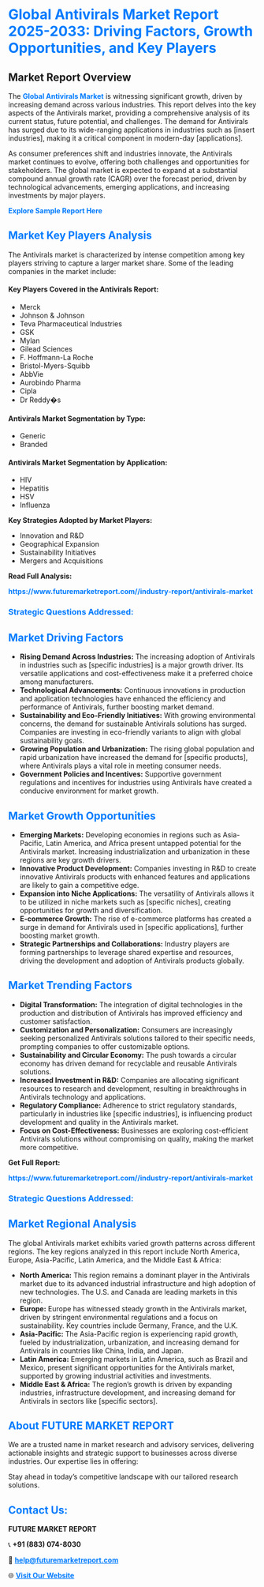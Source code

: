 <h1 style="color: #007BFF;">Global Antivirals Market Report 2025-2033: Driving Factors, Growth Opportunities, and Key Players</h1>

<section id="overview">
<h2>Market Report Overview</h2>
<p>The <a href="https://www.futuremarketreport.com//industry-report/antivirals-market" style="color: #007BFF; text-decoration: none;"><strong>Global Antivirals Market</strong></a> is witnessing significant growth, driven by increasing demand across various industries. This report delves into the key aspects of the Antivirals market, providing a comprehensive analysis of its current status, future potential, and challenges. The demand for Antivirals has surged due to its wide-ranging applications in industries such as [insert industries], making it a critical component in modern-day [applications].</p>
<p>As consumer preferences shift and industries innovate, the Antivirals market continues to evolve, offering both challenges and opportunities for stakeholders. The global market is expected to expand at a substantial compound annual growth rate (CAGR) over the forecast period, driven by technological advancements, emerging applications, and increasing investments by major players.</p>
</section>

<section id="overview">
<p><a href="https://www.futuremarketreport.com//request-sample/reportId=50087" style="color: #007BFF; text-decoration: none;"><strong>Explore Sample Report Here</strong></a></p>
</section>

<section id="key-players">
<h2 style="color: #007BFF;">Market Key Players Analysis</h2>
<p>The Antivirals market is characterized by intense competition among key players striving to capture a larger market share. Some of the leading companies in the market include:</p>
<h4>Key Players Covered in the Antivirals Report:</h4>
<ul><li>Merck</li><li>Johnson &amp; Johnson</li><li>Teva Pharmaceutical Industries</li><li>GSK</li><li>Mylan</li><li>Gilead Sciences</li><li>F. Hoffmann-La Roche</li><li>Bristol-Myers-Squibb</li><li>AbbVie</li><li>Aurobindo Pharma</li><li>Cipla</li><li>Dr Reddy�s</li></ul>
<h4>Antivirals Market Segmentation by Type:</h4>
<ul><li>Generic</li><li>Branded</li></ul>

<h4>Antivirals Market Segmentation by Application:</h4>
<ul><li>HIV</li><li>Hepatitis</li><li>HSV</li><li>Influenza</li></ul>
<p><strong>Key Strategies Adopted by Market Players:</strong></p>
<ul>
<li>Innovation and R&D</li>
<li>Geographical Expansion</li>
<li>Sustainability Initiatives</li>
<li>Mergers and Acquisitions</li>
</ul>
</section>

<section>
<p><strong>Read Full Analysis: </strong></p><a href="https://www.futuremarketreport.com//industry-report/antivirals-market" style="color: #007BFF; text-decoration: none;"><strong>https://www.futuremarketreport.com//industry-report/antivirals-market</strong></a>
<h3 style="color: #007BFF;">Strategic Questions Addressed:</h3>
</section>

<section id="driving-factors">
<h2 style="color: #007BFF;">Market Driving Factors</h2>
<ul>
<li><strong>Rising Demand Across Industries:</strong> The increasing adoption of Antivirals in industries such as [specific industries] is a major growth driver. Its versatile applications and cost-effectiveness make it a preferred choice among manufacturers.</li>
<li><strong>Technological Advancements:</strong> Continuous innovations in production and application technologies have enhanced the efficiency and performance of Antivirals, further boosting market demand.</li>
<li><strong>Sustainability and Eco-Friendly Initiatives:</strong> With growing environmental concerns, the demand for sustainable Antivirals solutions has surged. Companies are investing in eco-friendly variants to align with global sustainability goals.</li>
<li><strong>Growing Population and Urbanization:</strong> The rising global population and rapid urbanization have increased the demand for [specific products], where Antivirals plays a vital role in meeting consumer needs.</li>
<li><strong>Government Policies and Incentives:</strong> Supportive government regulations and incentives for industries using Antivirals have created a conducive environment for market growth.</li>
</ul>
</section>

<section id="growth-opportunities">
<h2 style="color: #007BFF;">Market Growth Opportunities</h2>
<ul>
<li><strong>Emerging Markets:</strong> Developing economies in regions such as Asia-Pacific, Latin America, and Africa present untapped potential for the Antivirals market. Increasing industrialization and urbanization in these regions are key growth drivers.</li>
<li><strong>Innovative Product Development:</strong> Companies investing in R&D to create innovative Antivirals products with enhanced features and applications are likely to gain a competitive edge.</li>
<li><strong>Expansion into Niche Applications:</strong> The versatility of Antivirals allows it to be utilized in niche markets such as [specific niches], creating opportunities for growth and diversification.</li>
<li><strong>E-commerce Growth:</strong> The rise of e-commerce platforms has created a surge in demand for Antivirals used in [specific applications], further boosting market growth.</li>
<li><strong>Strategic Partnerships and Collaborations:</strong> Industry players are forming partnerships to leverage shared expertise and resources, driving the development and adoption of Antivirals products globally.</li>
</ul>
</section>

<section id="trending-factors">
<h2 style="color: #007BFF;">Market Trending Factors</h2>
<ul>
<li><strong>Digital Transformation:</strong> The integration of digital technologies in the production and distribution of Antivirals has improved efficiency and customer satisfaction.</li>
<li><strong>Customization and Personalization:</strong> Consumers are increasingly seeking personalized Antivirals solutions tailored to their specific needs, prompting companies to offer customizable options.</li>
<li><strong>Sustainability and Circular Economy:</strong> The push towards a circular economy has driven demand for recyclable and reusable Antivirals solutions.</li>
<li><strong>Increased Investment in R&D:</strong> Companies are allocating significant resources to research and development, resulting in breakthroughs in Antivirals technology and applications.</li>
<li><strong>Regulatory Compliance:</strong> Adherence to strict regulatory standards, particularly in industries like [specific industries], is influencing product development and quality in the Antivirals market.</li>
<li><strong>Focus on Cost-Effectiveness:</strong> Businesses are exploring cost-efficient Antivirals solutions without compromising on quality, making the market more competitive.</li>
</ul>
</section>

<section>
<p><strong>Get Full Report: </strong></p><a href="https://www.futuremarketreport.com//industry-report/antivirals-market" style="color: #007BFF; text-decoration: none;"><strong>https://www.futuremarketreport.com//industry-report/antivirals-market</strong></a>
<h3 style="color: #007BFF;">Strategic Questions Addressed:</h3>
</section>


<section id="regional-analysis">
<h2 style="color: #007BFF;">Market Regional Analysis</h2>
<p>The global Antivirals market exhibits varied growth patterns across different regions. The key regions analyzed in this report include North America, Europe, Asia-Pacific, Latin America, and the Middle East & Africa:</p>
<ul>
<li><strong>North America:</strong> This region remains a dominant player in the Antivirals market due to its advanced industrial infrastructure and high adoption of new technologies. The U.S. and Canada are leading markets in this region.</li>
<li><strong>Europe:</strong> Europe has witnessed steady growth in the Antivirals market, driven by stringent environmental regulations and a focus on sustainability. Key countries include Germany, France, and the U.K.</li>
<li><strong>Asia-Pacific:</strong> The Asia-Pacific region is experiencing rapid growth, fueled by industrialization, urbanization, and increasing demand for Antivirals in countries like China, India, and Japan.</li>
<li><strong>Latin America:</strong> Emerging markets in Latin America, such as Brazil and Mexico, present significant opportunities for the Antivirals market, supported by growing industrial activities and investments.</li>
<li><strong>Middle East & Africa:</strong> The region’s growth is driven by expanding industries, infrastructure development, and increasing demand for Antivirals in sectors like [specific sectors].</li>
</ul>
</section>

<footer>
<h2 style="color: #007BFF;">About FUTURE MARKET REPORT</h2>
<p>We are a trusted name in market research and advisory services, delivering actionable insights and strategic support to businesses across diverse industries. Our expertise lies in offering:</p>

<p>Stay ahead in today’s competitive landscape with our tailored research solutions.</p>

<h2 style="color: #007BFF;">Contact Us:</h2>
<p><strong>FUTURE MARKET REPORT</strong></p>
<p>📞 <strong>+91 (883) 074-8030</strong></p>
<p>📧 <strong><a href="mailto:help@futuremarketreport.com" style="color: #007BFF;">help@futuremarketreport.com</a></strong></p>
<p>🌐 <strong><a href="https://www.futuremarketreport.com/" style="color: #007BFF;">Visit Our Website</a></strong></p>
</footer>